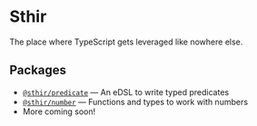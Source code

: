 # Sthir

The place where TypeScript gets leveraged like nowhere else.

## Packages

- [`@sthir/predicate`](https://github.com/devanshj/sthir/tree/main/packages/predicate) — An eDSL to write typed predicates
- [`@sthir/number`](https://github.com/devanshj/sthir/tree/main/packages/predicate) — Functions and types to work with numbers
- More coming soon!
